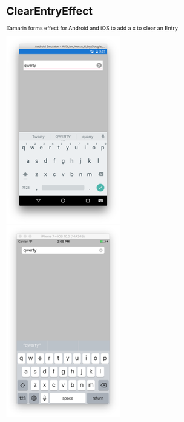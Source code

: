# ClearEntryEffect
Xamarin forms effect for Android and iOS to add a x to clear an Entry

<img src="https://github.com/Depechie/ClearEntryEffect/blob/master/Android_preview.png" width="300">
<img src="https://github.com/Depechie/ClearEntryEffect/blob/master/iOS_preview.png" width="300">
